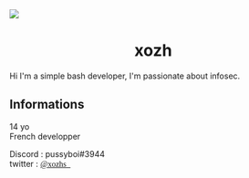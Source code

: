 <img src="https://cdn.discordapp.com/attachments/736537536054296636/738407576705957950/279091.jpg"/>

<h1>
  <center><strong>                  xozh</strong></center>
</h1>  

<p> Hi I'm a simple bash developer, I'm passionate about infosec. </p>
<h2> Informations </h2>
<p>
14 yo<br>
French developper

Discord : pussyboi#3944<br>
twitter : <a href="https://twitter.com/xozhs_" class="twitter-follow-button" data-show-count="false" data-size="large" color="#ff000" style="font-family:Iceberg;">@xozhs_</a>
</p> 
